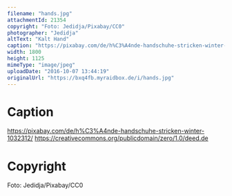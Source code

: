 ```yaml
---
filename: "hands.jpg"
attachmentId: 21354
copyright: "Foto: Jedidja/Pixabay/CC0"
photographer: "Jedidja"
altText: "Kalt Hand"
caption: "https://pixabay.com/de/h%C3%A4nde-handschuhe-stricken-winter-1032312/\nhttps://creativecommons.org/publicdomain/zero/1.0/deed.de"
width: 1800
height: 1125
mimeType: "image/jpeg"
uploadDate: "2016-10-07 13:44:19"
originalUrl: "https://bxq4fb.myraidbox.de/i/hands.jpg"
---
```


# Caption

https://pixabay.com/de/h%C3%A4nde-handschuhe-stricken-winter-1032312/
https://creativecommons.org/publicdomain/zero/1.0/deed.de

# Copyright

Foto: Jedidja/Pixabay/CC0
